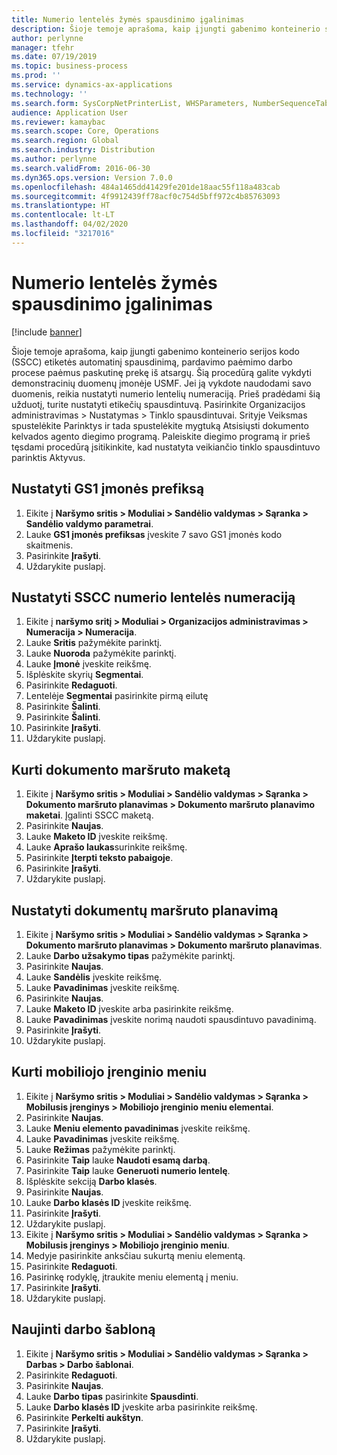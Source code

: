 ```yaml
---
title: Numerio lentelės žymės spausdinimo įgalinimas
description: Šioje temoje aprašoma, kaip įjungti gabenimo konteinerio serijos kodo (SSCC) etiketės automatinį spausdinimą, pardavimo paėmimo darbo procese paėmus paskutinę prekę iš atsargų.
author: perlynne
manager: tfehr
ms.date: 07/19/2019
ms.topic: business-process
ms.prod: ''
ms.service: dynamics-ax-applications
ms.technology: ''
ms.search.form: SysCorpNetPrinterList, WHSParameters, NumberSequenceTableListPage, NumberSequenceDetails, WHSDocumentRoutingLayout, WHSDocumentRouting, WHSRFMenuItem, WHSRFMenu, WHSWorkTemplateTable
audience: Application User
ms.reviewer: kamaybac
ms.search.scope: Core, Operations
ms.search.region: Global
ms.search.industry: Distribution
ms.author: perlynne
ms.search.validFrom: 2016-06-30
ms.dyn365.ops.version: Version 7.0.0
ms.openlocfilehash: 484a1465dd41429fe201de18aac55f118a483cab
ms.sourcegitcommit: 4f9912439ff78acf0c754d5bff972c4b85763093
ms.translationtype: HT
ms.contentlocale: lt-LT
ms.lasthandoff: 04/02/2020
ms.locfileid: "3217016"
---
```

# <a name="enable-license-plate-label-printing"></a>Numerio lentelės žymės spausdinimo įgalinimas

[!include [banner](../../includes/banner.md)]

Šioje temoje aprašoma, kaip įjungti gabenimo konteinerio serijos kodo (SSCC) etiketės automatinį spausdinimą, pardavimo paėmimo darbo procese paėmus paskutinę prekę iš atsargų. Šią procedūrą galite vykdyti demonstracinių duomenų įmonėje USMF. Jei ją vykdote naudodami savo duomenis, reikia nustatyti numerio lentelių numeraciją. Prieš pradėdami šią užduotį, turite nustatyti etikečių spausdintuvą. Pasirinkite Organizacijos administravimas > Nustatymas > Tinklo spausdintuvai. Srityje Veiksmas spustelėkite Parinktys ir tada spustelėkite mygtuką Atsisiųsti dokumento kelvados agento diegimo programą. Paleiskite diegimo programą ir prieš tęsdami procedūrą įsitikinkite, kad nustatyta veikiančio tinklo spausdintuvo parinktis Aktyvus.


## <a name="set-up-the-gs1-company-prefix"></a>Nustatyti GS1 įmonės prefiksą
1. Eikite į **Naršymo sritis > Moduliai > Sandėlio valdymas > Sąranka > Sandėlio valdymo parametrai**.
2. Lauke **GS1 įmonės prefiksas** įveskite 7 savo GS1 įmonės kodo skaitmenis.
3. Pasirinkite **Įrašyti**.
4. Uždarykite puslapį.

## <a name="setup-the-sscc-license-plate-number-sequence"></a>Nustatyti SSCC numerio lentelės numeraciją
1. Eikite į **naršymo sritį > Moduliai > Organizacijos administravimas > Numeracija > Numeracija**.
2. Lauke **Sritis** pažymėkite parinktį.
3. Lauke **Nuoroda** pažymėkite parinktį.
4. Lauke **Įmonė** įveskite reikšmę.
5. Išplėskite skyrių **Segmentai**.
6. Pasirinkite **Redaguoti**.
7. Lentelėje **Segmentai** pasirinkite pirmą eilutę
8. Pasirinkite **Šalinti**.
9. Pasirinkite **Šalinti**.
10. Pasirinkite **Įrašyti**.
11. Uždarykite puslapį.

## <a name="create-the-document-route-layout"></a>Kurti dokumento maršruto maketą
1. Eikite į **Naršymo sritis > Moduliai > Sandėlio valdymas > Sąranka > Dokumento maršruto planavimas > Dokumento maršruto planavimo maketai**. Įgalinti SSCC maketą.  
2. Pasirinkite **Naujas**.
3. Lauke **Maketo ID** įveskite reikšmę.
4. Lauke **Aprašo laukas**surinkite reikšmę.
5. Pasirinkite **Įterpti teksto pabaigoje**.
6. Pasirinkite **Įrašyti**.
7. Uždarykite puslapį.

## <a name="set-up-the-document-routing"></a>Nustatyti dokumentų maršruto planavimą
1. Eikite į **Naršymo sritis > Moduliai > Sandėlio valdymas > Sąranka > Dokumento maršruto planavimas > Dokumento maršruto planavimas**.
2. Lauke **Darbo užsakymo tipas** pažymėkite parinktį.
3. Pasirinkite **Naujas**.
4. Lauke **Sandėlis** įveskite reikšmę.
5. Lauke **Pavadinimas** įveskite reikšmę.
6. Pasirinkite **Naujas**.
7. Lauke **Maketo ID** įveskite arba pasirinkite reikšmę.
8. Lauke **Pavadinimas** įveskite norimą naudoti spausdintuvo pavadinimą.
9. Pasirinkite **Įrašyti**.
10. Uždarykite puslapį.

## <a name="create-mobile-device-menu"></a>Kurti mobiliojo įrenginio meniu
1. Eikite į **Naršymo sritis > Moduliai > Sandėlio valdymas > Sąranka > Mobilusis įrenginys > Mobiliojo įrenginio meniu elementai**.
2. Pasirinkite **Naujas**.
3. Lauke **Meniu elemento pavadinimas** įveskite reikšmę.
4. Lauke **Pavadinimas** įveskite reikšmę.
5. Lauke **Režimas** pažymėkite parinktį.
6. Pasirinkite **Taip** lauke **Naudoti esamą darbą**.
7. Pasirinkite **Taip** lauke **Generuoti numerio lentelę**.
8. Išplėskite sekciją **Darbo klasės**.
9. Pasirinkite **Naujas**.
10. Lauke **Darbo klasės ID** įveskite reikšmę.
11. Pasirinkite **Įrašyti**.
12. Uždarykite puslapį.
13. Eikite į **Naršymo sritis > Moduliai > Sandėlio valdymas > Sąranka > Mobilusis įrenginys > Mobiliojo įrenginio meniu**.
14. Medyje pasirinkite anksčiau sukurtą meniu elementą.
15. Pasirinkite **Redaguoti**.
16. Pasirinkę rodyklę, įtraukite meniu elementą į meniu.
17. Pasirinkite **Įrašyti**.
18. Uždarykite puslapį.

## <a name="update-a-work-template"></a>Naujinti darbo šabloną
1. Eikite į **Naršymo sritis > Moduliai > Sandėlio valdymas > Sąranka > Darbas > Darbo šablonai**.
2. Pasirinkite **Redaguoti**.
3. Pasirinkite **Naujas**.
4. Lauke **Darbo tipas** pasirinkite **Spausdinti**.
5. Lauke **Darbo klasės ID** įveskite arba pasirinkite reikšmę.
6. Pasirinkite **Perkelti aukštyn**.
7. Pasirinkite **Įrašyti**.
8. Uždarykite puslapį.

